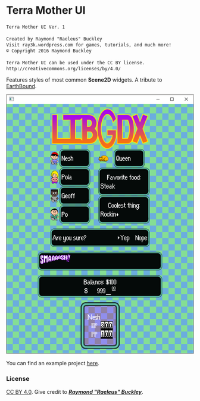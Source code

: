 # Terra Mother UI

```
Terra Mother UI Ver. 1

Created by Raymond "Raeleus" Buckley
Visit ray3k.wordpress.com for games, tutorials, and much more!
© Copyright 2016 Raymond Buckley

Terra Mother UI can be used under the CC BY license.
http://creativecommons.org/licenses/by/4.0/
```

Features styles of most common **Scene2D** widgets. A tribute to [EarthBound](https://en.wikipedia.org/wiki/EarthBound).

![Tubular](preview.png)

You can find an example project [here](https://ray3k.wordpress.com/terra-mother-ui-skin-for-libgdx/).

### License

[CC BY 4.0](http://creativecommons.org/licenses/by/4.0/). Give credit to [***Raymond "Raeleus"
Buckley***](http://www.badlogicgames.com/forum/viewtopic.php?f=22&t=22887).
